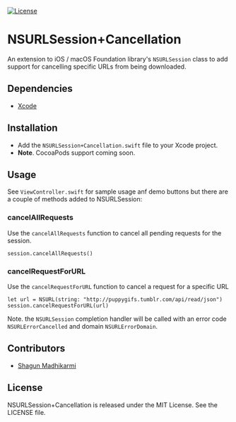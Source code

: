 [![License](https://img.shields.io/badge/license-MIT-green.svg?style=flat)](https://github.com/ustwo/urlsession-cancellation-swift/blob/master/LICENSE)

# NSURLSession+Cancellation

An extension to iOS / macOS Foundation library's `NSURLSession` class to add support for cancelling specific URLs from being downloaded.

## Dependencies

* [Xcode](https://itunes.apple.com/gb/app/xcode/id497799835?mt=12#)

## Installation

- Add the `NSURLSession+Cancellation.swift` file to your Xcode project.
- **Note**. CocoaPods support coming soon.

## Usage

See `ViewController.swift` for sample usage anf demo buttons but there are a couple of methods added to NSURLSession:

### cancelAllRequests

Use the `cancelAllRequests` function to cancel all pending requests for the session.

```
session.cancelAllRequests()
```

### cancelRequestForURL

Use the `cancelRequestForURL` function to cancel a request for a specific URL

```
let url = NSURL(string: "http://puppygifs.tumblr.com/api/read/json")
session.cancelRequestForURL(url)
```

Note. the `NSURLSession` completion handler will be called with an error code `NSURLErrorCancelled` and domain `NSURLErrorDomain`.

## Contributors

* [Shagun Madhikarmi](mailto:shagun@ustwo.com)

## License

NSURLSession+Cancellation is released under the MIT License. See the LICENSE file.
